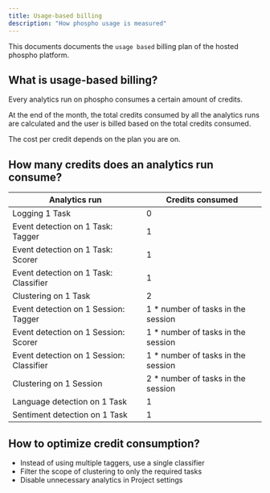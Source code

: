 ```yaml
---
title: Usage-based billing
description: "How phospho usage is measured"
---
```


This documents documents the `usage based` billing plan of the hosted phospho platform.

## What is usage-based billing?

Every analytics run on phospho consumes a certain amount of credits. 

At the end of the month, the total credits consumed by all the analytics runs are calculated and the user is billed based on the total credits consumed.

The cost per credit depends on the plan you are on.

## How many credits does an analytics run consume?

| Analytics run | Credits consumed |
----------------|------------------|
| Logging 1 Task | 0 |
| Event detection on 1 Task: Tagger | 1 |
| Event detection on 1 Task: Scorer | 1 |
| Event detection on 1 Task: Classifier | 1 |
| Clustering on 1 Task | 2 |
| Event detection on 1 Session: Tagger | 1 * number of tasks in the session |
| Event detection on 1 Session: Scorer | 1 * number of tasks in the session |
| Event detection on 1 Session: Classifier | 1 * number of tasks in the session |
| Clustering on 1 Session | 2 * number of tasks in the session |
| Language detection on 1 Task | 1 |
| Sentiment detection on  1 Task | 1 |

## How to optimize credit consumption?

- Instead of using multiple taggers, use a single classifier
- Filter the scope of clustering to only the required tasks
- Disable unnecessary analytics in Project settings

